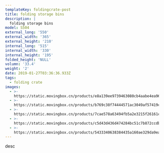```yaml
---
templateKey: foldingcrate-post
title: folding storage bins
description: |
  folding storage bins
model: S504
external_long: '550'
external_width: '365'
external_height: '210'
internal_long: '515'
internal_width: '330'
internal_height: '195'
folded_height: 'NULL'
volumn: '33.4'
weight: '2'
date: 2019-01-27T03:36:36.933Z
tags:
  - folding crate
images:
  - >-
    https://static.movingbox.cn/products/e8a139ee9739463080cb4aabe4ea96fb.jpg
  - >-
    https://static.movingbox.cn/products/b769c38f74444571ac3049af57419c6d.jpg
  - >-
    https://static.movingbox.cn/products/7cae578a63494fb5a2e3215f26161cee.jpg
  - >-
    https://static.movingbox.cn/products/c5d43d436d474284bc51c7b872ccdbcd.jpg
  - >-
    https://static.movingbox.cn/products/5433340638384435a160ae329da9ea1f.jpg
---
```

desc
